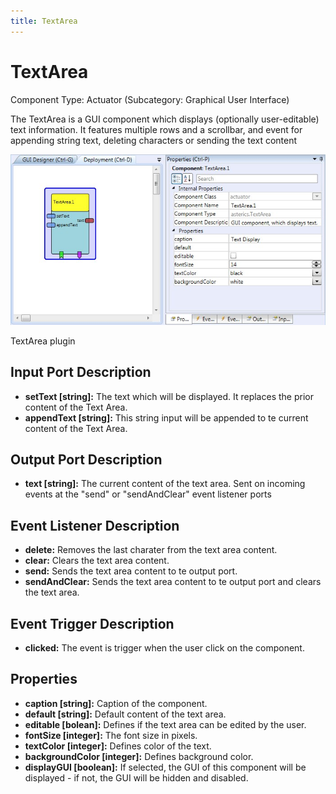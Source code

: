 ```yaml
---
title: TextArea
---
```


# TextArea

Component Type: Actuator (Subcategory: Graphical User Interface)

The TextArea is a GUI component which displays (optionally user-editable) text information. It features multiple rows and a scrollbar, and event for appending string text, deleting characters or sending the text content

![Screenshot: TextArea plugin](img/textarea.jpg "Screenshot: TextArea plugin")

TextArea plugin

## Input Port Description

*   **setText \[string\]:** The text which will be displayed. It replaces the prior content of the Text Area.
*   **appendText \[string\]:** This string input will be appended to te current content of the Text Area.

## Output Port Description

*   **text \[string\]:** The current content of the text area. Sent on incoming events at the "send" or "sendAndClear" event listener ports

## Event Listener Description

*   **delete:** Removes the last charater from the text area content.
*   **clear:** Clears the text area content.
*   **send:** Sends the text area content to te output port.
*   **sendAndClear:** Sends the text area content to te output port and clears the text area.

## Event Trigger Description

*   **clicked:** The event is trigger when the user click on the component.  
    

## Properties

*   **caption \[string\]:** Caption of the component.
*   **default \[string\]:** Default content of the text area.
*   **editable \[bolean\]:** Defines if the text area can be edited by the user.
*   **fontSize \[integer\]:** The font size in pixels.
*   **textColor \[integer\]:** Defines color of the text.
*   **backgroundColor \[integer\]:** Defines background color.
*   **displayGUI \[boolean\]:** If selected, the GUI of this component will be displayed - if not, the GUI will be hidden and disabled.
